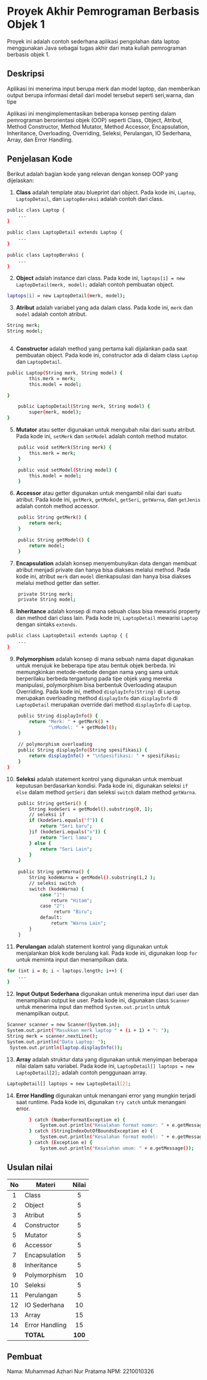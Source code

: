 # Proyek Akhir Pemrograman Berbasis Objek 1

Proyek ini adalah contoh sederhana aplikasi pengolahan data laptop menggunakan Java sebagai tugas akhir dari mata kuliah pemrograman berbasis objek 1.

## Deskripsi

Aplikasi ini menerima input berupa merk dan model laptop, dan memberikan output berupa informasi detail dari model tersebut seperti seri,warna, dan tipe

Aplikasi ini mengimplementasikan beberapa konsep penting dalam pemrograman berorientasi objek (OOP) seperti Class, Object, Atribut, Method Constructor, Method Mutator, Method Accessor, Encapsulation, Inheritance, Overloading, Overriding, Seleksi, Perulangan, IO Sederhana, Array, dan Error Handling.

## Penjelasan Kode

Berikut adalah bagian kode yang relevan dengan konsep OOP yang dijelaskan:

1. **Class** adalah template atau blueprint dari object. Pada kode ini, `Laptop`, `LaptopDetail`, dan `LaptopBeraksi` adalah contoh dari class.

```bash
public class Laptop {
    ...
}

public class LaptopDetail extends Laptop {
    ...
}

public class LaptopBeraksi {
    ...
}
```

2. **Object** adalah instance dari class. Pada kode ini, `laptops[i] = new LaptopDetail(merk, model);` adalah contoh pembuatan object.

```bash
laptops[i] = new LaptopDetail(merk, model);
```

3. **Atribut** adalah variabel yang ada dalam class. Pada kode ini, `merk` dan `model` adalah contoh atribut.

```bash
String merk;
String model;
    
```

4. **Constructor** adalah method yang pertama kali dijalankan pada saat pembuatan object. Pada kode ini, constructor ada di dalam class `Laptop` dan `LaptopDetail`.

```bash
public Laptop(String merk, String model) {
        this.merk = merk;
        this.model = model;

}

    public LaptopDetail(String merk, String model) {
        super(merk, model);
}
```

5. **Mutator** atau setter digunakan untuk mengubah nilai dari suatu atribut. Pada kode ini, `setMerk` dan `setModel` adalah contoh method mutator.

```bash
    public void setMerk(String merk) {
        this.merk = merk;
    }

    public void setModel(String model) {
        this.model = model;
    }
```

6. **Accessor** atau getter digunakan untuk mengambil nilai dari suatu atribut. Pada kode ini, `getMerk`, `getModel`, `getSeri`, `getWarna`,  dan `getJenis` adalah contoh method accessor.

```bash
    public String getMerk() {
        return merk;
    }

    public String getModel() {
        return model;
    }
```

7. **Encapsulation** adalah konsep menyembunyikan data dengan membuat atribut menjadi private dan hanya bisa diakses melalui method. Pada kode ini, atribut `merk` dan `model` dienkapsulasi dan hanya bisa diakses melalui method getter dan setter.

```bash
    private String merk;
    private String model;
```

8. **Inheritance** adalah konsep di mana sebuah class bisa mewarisi property dan method dari class lain. Pada kode ini, `LaptopDetail` mewarisi `Laptop` dengan sintaks `extends`.

```bash
public class LaptopDetail extends Laptop { {
    ...
}
```

9. **Polymorphism** adalah konsep di mana sebuah nama dapat digunakan untuk merujuk ke beberapa tipe atau bentuk objek berbeda. Ini memungkinkan metode-metode dengan nama yang sama untuk berperilaku berbeda tergantung pada tipe objek yang mereka manipulasi, polymorphism bisa berbentuk Overloading ataupun Overriding. Pada kode ini, method `displayInfo(String)` di `Laptop` merupakan overloading method `displayInfo` dan `displayInfo` di `LaptopDetail` merupakan override dari method `displayInfo` di `Laptop`.

```bash
    public String displayInfo() {
        return "Merk: " + getMerk() +
               "\nModel: " + getModel();
    }
    
    // polymorphism overloading
    public String displayInfo(String spesifikasi) {
        return displayInfo() + "\nSpesifikasi: " + spesifikasi;
    }
}
```

10. **Seleksi** adalah statement kontrol yang digunakan untuk membuat keputusan berdasarkan kondisi. Pada kode ini, digunakan seleksi `if else` dalam method `getSeri` dan seleksi `switch` dalam method `getWarna`.

```bash
    public String getSeri() {
        String kodeSeri = getModel().substring(0, 1);
        // seleksi if
        if (kodeSeri.equals("f")) {
            return "Seri baru";
        }if (kodeSeri.equals("x")) {
            return "Seri lama";
        } else {
            return "Seri Lain";
        }
    }
    
    public String getWarna() {
        String kodeWarna = getModel().substring(1,2 );
        // seleksi switch
        switch (kodeWarna) {
            case "1":
                return "Hitam";
            case "2":
                 return "Biru";
            default:
                return "Warna Lain";
        }
    }
```

11. **Perulangan** adalah statement kontrol yang digunakan untuk menjalankan blok kode berulang kali. Pada kode ini, digunakan loop `for` untuk meminta input dan menampilkan data.

```bash
for (int i = 0; i < laptops.length; i++) {
    ...
}
```

12. **Input Output Sederhana** digunakan untuk menerima input dari user dan menampilkan output ke user. Pada kode ini, digunakan class `Scanner` untuk menerima input dan method `System.out.println` untuk menampilkan output.

```bash
Scanner scanner = new Scanner(System.in);
System.out.print("Masukkan merk laptop " + (i + 1) + ": ");
String merk = scanner.nextLine();
System.out.println("Data Laptop: ");
 System.out.println(laptop.displayInfo());
```

13. **Array** adalah struktur data yang digunakan untuk menyimpan beberapa nilai dalam satu variabel. Pada kode ini, `LaptopDetail[] laptops = new LaptopDetail[2];` adalah contoh penggunaan array.

```bash
LaptopDetail[] laptops = new LaptopDetail[2];
```

14. **Error Handling** digunakan untuk menangani error yang mungkin terjadi saat runtime. Pada kode ini, digunakan `try catch` untuk menangani error.

```bash
        } catch (NumberFormatException e) {
            System.out.println("Kesalahan format nomor: " + e.getMessage());
        } catch (StringIndexOutOfBoundsException e) {
            System.out.println("Kesalahan format model: " + e.getMessage());
        } catch (Exception e) {
            System.out.println("Kesalahan umum: " + e.getMessage());
```

## Usulan nilai

| No  | Materi         |  Nilai  |
| :-: | -------------- | :-----: |
|  1  | Class          |    5    |
|  2  | Object         |    5    |
|  3  | Atribut        |    5    |
|  4  | Constructor    |    5    |
|  5  | Mutator        |    5    |
|  6  | Accessor       |    5    |
|  7  | Encapsulation  |    5    |
|  8  | Inheritance    |    5    |
|  9  | Polymorphism   |   10    |
| 10  | Seleksi        |    5    |
| 11  | Perulangan     |    5    |
| 12  | IO Sederhana   |   10    |
| 13  | Array          |   15    |
| 14  | Error Handling |   15    |
|     | **TOTAL**      | **100** |

## Pembuat

Nama: Muhammad Azhari Nur Pratama
NPM: 2210010326
